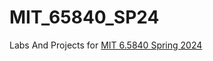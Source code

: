 # MIT_65840_SP24
Labs And Projects for [MIT 6.5840 Spring 2024](https://pdos.csail.mit.edu/6.824/schedule.html)
